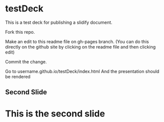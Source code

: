 testDeck
========

This is a test deck for publishing a slidify document.

Fork this repo.

Make an edit to this readme file on gh-pages branch. (You can do this directly on the github site by clicking on the readme file and then clicking edit)

Commit the change.

Go to username.github.io/testDeck/index.html
And the presentation should be rendered

## Second Slide

This is the second slide
=====
